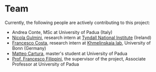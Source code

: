 # Team
Currently, the following people are actively contributing to this project:

- Andrea Conte, MSc at University of Padua (Italy)
- [Nicola Gulmini](https://nicolagulmini.github.io/), research intern at [Tyndall National Institute](https://www.tyndall.ie/) (Ireland)
- [Francesco Costa](https://github.com/FranceCosta), research intern at [Khmelinskaia lab](https://www.limes-institut-bonn.de/en/research/research-departments/unit-4/khmelinskaia-lab/khmelinskaia-lab-home/), University of Bonn (Germany)
- [Matteo Cartura](https://it.linkedin.com/in/matteo-cartura-927799181), master's student at University of Padua
- [Prof. Francesco Filippini](https://www.biologia.unipd.it/en/department/people/teacher-details/?tx_wfqbe_pi1%5Baccount%5D=francesco-filippini), the supervisor of the project, Associate Professor at University of Padua

